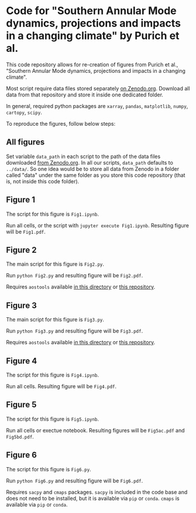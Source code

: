 # Code for "Southern Annular Mode dynamics, projections and impacts in a changing climate" by Purich et al.

This code repository allows for re-creation of figures from Purich et al., "Southern Annular Mode dynamics, projections and impacts in a changing climate".

Most script require data files stored separately [on Zenodo.org](https://doi.org/10.5281/zenodo.17364274). Download all data from that repository and store it inside one dedicated folder.

In general, required python packages are `xarray`, `pandas`, `matplotlib`, `numpy`, `cartopy`, `scipy`.

To reproduce the figures, follow below steps:

## All figures

Set variable `data_path` in each script to the path of the data files downloaded [from Zenodo.org](https://doi.org/10.5281/zenodo.17364274). In all our scripts, `data_path` defaults to `../data/`. So one idea would be to store all data from Zenodo in a folder called "data" under the same folder as you store this code repository (that is, not inside this code folder).

## Figure 1

The script for this figure is `Fig1.ipynb`.

Run all cells, or the script with `jupyter execute Fig1.ipynb`. Resulting figure will be `Fig1.pdf`.

## Figure 2

The main script for this figure is `Fig2.py`. 

Run `python Fig2.py` and resulting figure will be `Fig2.pdf`.

Requires `aostools` available [in this directory](https://github.com/SAMworkshop2024/aostools) or [this repository](https://github.com/mjucker/aostools).

## Figure 3

The main script for this figure is `Fig3.py`.

Run `python Fig3.py` and resulting figure will be `Fig3.pdf`.

Requires `aostools` available [in this directory](https://github.com/SAMworkshop2024/aostools) or [this repository](https://github.com/mjucker/aostools).

## Figure 4

The script for this figure is `Fig4.ipynb`.

Run  all cells. Resulting figure will be `Fig4.pdf`.


## Figure 5

The script for this figure is `Fig5.ipynb`.

Run all cells or exectue notebook. Resulting figures will be `Fig5ac.pdf` and `Fig5bd.pdf`.

## Figure 6

The script for this figure is `Fig6.py`.

Run `python Fig6.py` and resulting figure will be `Fig6.pdf`.

Requires `sacpy` and `cmaps` packages. `sacpy` is included in the code base and does not need to be installed, but it is available via `pip` or `conda`. `cmaps` is available via `pip` or `conda`.

